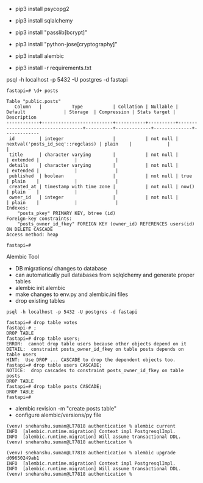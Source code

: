 - pip3 install psycopg2
- pip3 install sqlalchemy
- pip3 install "passlib[bcrypt]"
- pip3 install "python-jose[cryptography]"
- pip3 install alembic

- pip3 install -r requirements.txt

psql -h localhost -p 5432 -U postgres -d fastapi


```
fastapi=# \d+ posts
                                                                  Table "public.posts"
   Column   |           Type           | Collation | Nullable |              Default              | Storage  | Compression | Stats target | Description 
------------+--------------------------+-----------+----------+-----------------------------------+----------+-------------+--------------+-------------
 id         | integer                  |           | not null | nextval('posts_id_seq'::regclass) | plain    |             |              | 
 title      | character varying        |           | not null |                                   | extended |             |              | 
 details    | character varying        |           | not null |                                   | extended |             |              | 
 published  | boolean                  |           | not null | true                              | plain    |             |              | 
 created_at | timestamp with time zone |           | not null | now()                             | plain    |             |              | 
 owner_id   | integer                  |           | not null |                                   | plain    |             |              | 
Indexes:
    "posts_pkey" PRIMARY KEY, btree (id)
Foreign-key constraints:
    "posts_owner_id_fkey" FOREIGN KEY (owner_id) REFERENCES users(id) ON DELETE CASCADE
Access method: heap

fastapi=# 
```

Alembic Tool
- DB migrations/ changes to database
- can automatically pull databases from sqlqlchemy and generate proper tables
- alembic init alembic
- make changes to env.py and alembic.ini files
- drop existing tables
```
psql -h localhost -p 5432 -U postgres -d fastapi

fastapi=# drop table votes
fastapi-# ;
DROP TABLE
fastapi=# drop table users;
ERROR:  cannot drop table users because other objects depend on it
DETAIL:  constraint posts_owner_id_fkey on table posts depends on table users
HINT:  Use DROP ... CASCADE to drop the dependent objects too.
fastapi=# drop table users CASCADE;
NOTICE:  drop cascades to constraint posts_owner_id_fkey on table posts
DROP TABLE
fastapi=# drop table posts CASCADE;
DROP TABLE
fastapi=# 

```
- alembic revision -m "create posts table"
- configure alembic/versions/py file
```
(venv) snehanshu.suman@LT7818 authentication % alembic current
INFO  [alembic.runtime.migration] Context impl PostgresqlImpl.
INFO  [alembic.runtime.migration] Will assume transactional DDL.
(venv) snehanshu.suman@LT7818 authentication % 

(venv) snehanshu.suman@LT7818 authentication % alembic upgrade d09650249ab1  
INFO  [alembic.runtime.migration] Context impl PostgresqlImpl.
INFO  [alembic.runtime.migration] Will assume transactional DDL.
(venv) snehanshu.suman@LT7818 authentication %



```
